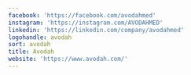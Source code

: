 ```yaml
---
facebook: 'https://facebook.com/avodahmed'
instagram: 'https://instagram.com/AVODAHMED'
linkedin: 'https://linkedin.com/company/avodahmed'
logohandle: avodah
sort: avodah
title: Avodah
website: 'https://www.avodah.com/'
---
```

